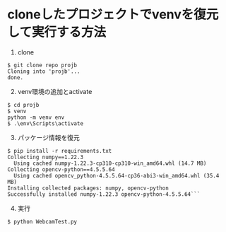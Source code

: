 # cloneしたプロジェクトでvenvを復元して実行する方法

1.  clone
```
$ git clone repo projb
Cloning into 'projb'...
done.
```
2.  venv環境の追加とactivate
```
$ cd projb
$ venv
python -m venv env
$ .\env\Scripts\activate
```
3. パッケージ情報を復元
```
$ pip install -r requirements.txt
Collecting numpy==1.22.3
  Using cached numpy-1.22.3-cp310-cp310-win_amd64.whl (14.7 MB)
Collecting opencv-python==4.5.5.64
  Using cached opencv_python-4.5.5.64-cp36-abi3-win_amd64.whl (35.4 MB)
Installing collected packages: numpy, opencv-python
Successfully installed numpy-1.22.3 opencv-python-4.5.5.64```
```

4. 実行
```
$ python WebcamTest.py
```


